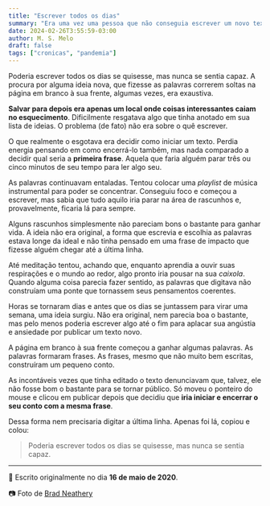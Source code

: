 ```yaml
---
title: "Escrever todos os dias"
summary: "Era uma vez uma pessoa que não conseguia escrever um novo texto."
date: 2024-02-26T3:55:59-03:00
author: M. S. Melo
draft: false
tags: ["cronicas", "pandemia"]
---
```


Poderia escrever todos os dias se quisesse, mas nunca se sentia capaz. A procura por alguma ideia nova, que fizesse as palavras correrem soltas na página em branco à sua frente, algumas vezes, era exaustiva.

**Salvar para depois era apenas um local onde coisas interessantes caiam no esquecimento**. Dificilmente resgatava algo que tinha anotado em sua lista de ideias. O problema (de fato) não era sobre o quê escrever.

O que realmente o esgotava era decidir como iniciar um texto. Perdia energia pensando em como encerrá-lo também, mas nada comparado a decidir qual seria a **primeira frase**. Aquela que faria alguém parar três ou cinco minutos de seu tempo para ler algo seu.

As palavras continuavam entaladas. Tentou colocar uma *playlist* de música instrumental para poder se concentrar. Conseguiu foco e começou a escrever, mas sabia que tudo aquilo iria parar na área de rascunhos e, provavelmente, ficaria lá para sempre.

Alguns rascunhos simplesmente não pareciam bons o bastante para ganhar vida. A ideia não era original, a forma que escrevia e escolhia as palavras estava longe da ideal e não tinha pensado em uma frase de impacto que fizesse alguém chegar até a última linha.

Até meditação tentou, achando que, enquanto aprendia a ouvir suas respirações e o mundo ao redor, algo pronto iria pousar na sua *caixola*. Quando alguma coisa parecia fazer sentido, as palavras que digitava não construíam uma ponte que tornassem seus pensamentos coerentes.

Horas se tornaram dias e antes que os dias se juntassem para virar uma semana, uma ideia surgiu. Não era original, nem parecia boa o bastante, mas pelo menos poderia escrever algo até o fim para aplacar sua angústia e ansiedade por publicar um texto novo.

A página em branco à sua frente começou a ganhar algumas palavras. As palavras formaram frases. As frases, mesmo que não muito bem escritas, construíram um pequeno conto.

As incontáveis vezes que tinha editado o texto denunciavam que, talvez, ele não fosse bom o bastante para se tornar público. Só moveu o ponteiro do mouse e clicou em publicar depois que decidiu que **iria iniciar e encerrar o seu conto com a mesma frase**.

Dessa forma nem precisaria digitar a última linha. Apenas foi lá, copiou e colou:

> Poderia escrever todos os dias se quisesse, mas nunca se sentia capaz.

---
📅 Escrito originalmente no dia **16 de maio de 2020**.

📷 Foto de [Brad Neathery](https://unsplash.com/photos/person-in-black-adidas-cap-sitting-on-bench-writing-on-notebook-XrSzacdYbtQ)